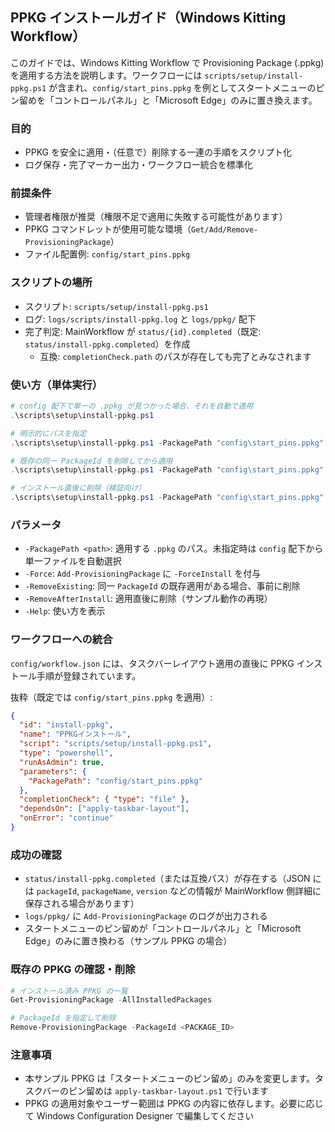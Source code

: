 ## PPKG インストールガイド（Windows Kitting Workflow）

このガイドでは、Windows Kitting Workflow で Provisioning Package (.ppkg) を適用する方法を説明します。ワークフローには `scripts/setup/install-ppkg.ps1` が含まれ、`config/start_pins.ppkg` を例としてスタートメニューのピン留めを「コントロールパネル」と「Microsoft Edge」のみに置き換えます。

### 目的
- PPKG を安全に適用・（任意で）削除する一連の手順をスクリプト化
- ログ保存・完了マーカー出力・ワークフロー統合を標準化

### 前提条件
- 管理者権限が推奨（権限不足で適用に失敗する可能性があります）
- PPKG コマンドレットが使用可能な環境（`Get/Add/Remove-ProvisioningPackage`）
- ファイル配置例: `config/start_pins.ppkg`

### スクリプトの場所
- スクリプト: `scripts/setup/install-ppkg.ps1`
- ログ: `logs/scripts/install-ppkg.log` と `logs/ppkg/` 配下
- 完了判定: MainWorkflow が `status/{id}.completed`（既定: `status/install-ppkg.completed`）を作成
  - 互換: `completionCheck.path` のパスが存在しても完了とみなされます

### 使い方（単体実行）
```powershell
# config 配下で単一の .ppkg が見つかった場合、それを自動で適用
.\scripts\setup\install-ppkg.ps1

# 明示的にパスを指定
.\scripts\setup\install-ppkg.ps1 -PackagePath "config\start_pins.ppkg"

# 既存の同一 PackageId を削除してから適用
.\scripts\setup\install-ppkg.ps1 -PackagePath "config\start_pins.ppkg" -RemoveExisting

# インストール直後に削除（検証向け）
.\scripts\setup\install-ppkg.ps1 -PackagePath "config\start_pins.ppkg" -RemoveAfterInstall
```

### パラメータ
- `-PackagePath <path>`: 適用する `.ppkg` のパス。未指定時は `config` 配下から単一ファイルを自動選択
- `-Force`: `Add-ProvisioningPackage` に `-ForceInstall` を付与
- `-RemoveExisting`: 同一 `PackageId` の既存適用がある場合、事前に削除
- `-RemoveAfterInstall`: 適用直後に削除（サンプル動作の再現）
- `-Help`: 使い方を表示

### ワークフローへの統合
`config/workflow.json` には、タスクバーレイアウト適用の直後に PPKG インストール手順が登録されています。

抜粋（既定では `config/start_pins.ppkg` を適用）:
```json
{
  "id": "install-ppkg",
  "name": "PPKGインストール",
  "script": "scripts/setup/install-ppkg.ps1",
  "type": "powershell",
  "runAsAdmin": true,
  "parameters": {
    "PackagePath": "config/start_pins.ppkg"
  },
  "completionCheck": { "type": "file" },
  "dependsOn": ["apply-taskbar-layout"],
  "onError": "continue"
}
```

### 成功の確認
- `status/install-ppkg.completed`（または互換パス）が存在する（JSON には `packageId`, `packageName`, `version` などの情報が MainWorkflow 側詳細に保存される場合があります）
- `logs/ppkg/` に `Add-ProvisioningPackage` のログが出力される
- スタートメニューのピン留めが「コントロールパネル」と「Microsoft Edge」のみに置き換わる（サンプル PPKG の場合）

### 既存の PPKG の確認・削除
```powershell
# インストール済み PPKG の一覧
Get-ProvisioningPackage -AllInstalledPackages

# PackageId を指定して削除
Remove-ProvisioningPackage -PackageId <PACKAGE_ID>
```

### 注意事項
- 本サンプル PPKG は「スタートメニューのピン留め」のみを変更します。タスクバーのピン留めは `apply-taskbar-layout.ps1` で行います
- PPKG の適用対象やユーザー範囲は PPKG の内容に依存します。必要に応じて Windows Configuration Designer で編集してください
